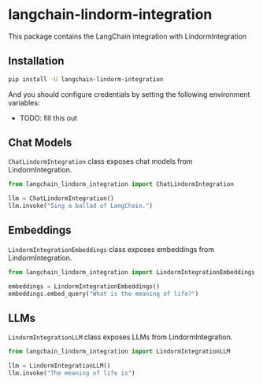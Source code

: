 # langchain-lindorm-integration

This package contains the LangChain integration with LindormIntegration

## Installation

```bash
pip install -U langchain-lindorm-integration
```

And you should configure credentials by setting the following environment variables:

* TODO: fill this out

## Chat Models

`ChatLindormIntegration` class exposes chat models from LindormIntegration.

```python
from langchain_lindorm_integration import ChatLindormIntegration

llm = ChatLindormIntegration()
llm.invoke("Sing a ballad of LangChain.")
```

## Embeddings

`LindormIntegrationEmbeddings` class exposes embeddings from LindormIntegration.

```python
from langchain_lindorm_integration import LindormIntegrationEmbeddings

embeddings = LindormIntegrationEmbeddings()
embeddings.embed_query("What is the meaning of life?")
```

## LLMs
`LindormIntegrationLLM` class exposes LLMs from LindormIntegration.

```python
from langchain_lindorm_integration import LindormIntegrationLLM

llm = LindormIntegrationLLM()
llm.invoke("The meaning of life is")
```
